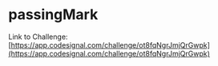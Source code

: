 # passingMark

Link to Challenge: [https://app.codesignal.com/challenge/ot8fqNgrJmjQrGwpk](https://app.codesignal.com/challenge/ot8fqNgrJmjQrGwpk)